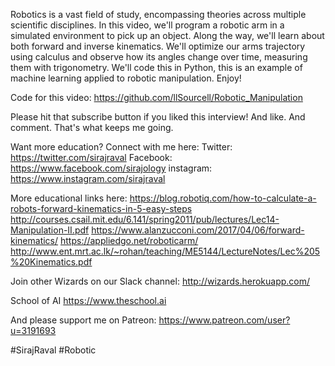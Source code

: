 Robotics is a vast field of study, encompassing theories across multiple scientific disciplines. In this video, we'll program a robotic arm in a simulated environment to pick up an object. Along the way, we'll learn about both forward and inverse kinematics. We'll optimize our arms trajectory using calculus and observe how its angles change over time, measuring them with trigonometry. We'll code this in Python, this is an example of machine learning applied to robotic manipulation. Enjoy! 

Code for this video:
https://github.com/llSourcell/Robotic_Manipulation

Please hit that subscribe button if you liked this interview! And like. And comment. That's what keeps me going.

Want more education? Connect with me here:
Twitter: https://twitter.com/sirajraval
Facebook: https://www.facebook.com/sirajology
instagram: https://www.instagram.com/sirajraval

More educational links here:
https://blog.robotiq.com/how-to-calculate-a-robots-forward-kinematics-in-5-easy-steps
http://courses.csail.mit.edu/6.141/spring2011/pub/lectures/Lec14-Manipulation-II.pdf
https://www.alanzucconi.com/2017/04/06/forward-kinematics/
https://appliedgo.net/roboticarm/
http://www.ent.mrt.ac.lk/~rohan/teaching/ME5144/LectureNotes/Lec%205%20Kinematics.pdf

Join other Wizards on our Slack channel:
http://wizards.herokuapp.com/

School of AI
https://www.theschool.ai

And please support me on Patreon:
https://www.patreon.com/user?u=3191693

#SirajRaval #Robotic
